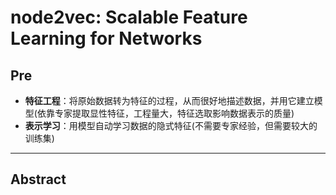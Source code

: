 # node2vec: Scalable Feature Learning for Networks

## Pre
- **特征工程**：将原始数据转为特征的过程，从而很好地描述数据，并用它建立模型(依靠专家提取显性特征，工程量大，特征选取影响数据表示的质量)
- **表示学习**：用模型自动学习数据的隐式特征(不需要专家经验，但需要较大的训练集)


---
## Abstract
